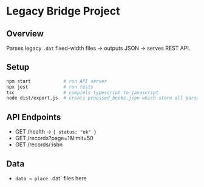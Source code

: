 # Legacy Bridge Project

## Overview
Parses legacy `.dat` fixed-width files → outputs JSON → serves REST API.

## Setup
```bash
npm start            # run API server
npx jest             # run tests
tsc                  # compiels typescript to javascript
node dist/export.js  # creats proessed_books.json which store all parsed records
```

## API Endpoints
- GET /health → `{ status: "ok" }`
- GET /records?page=1&limit=50
- GET /records/:isbn


## Data
- `data → place `.dat` files here


